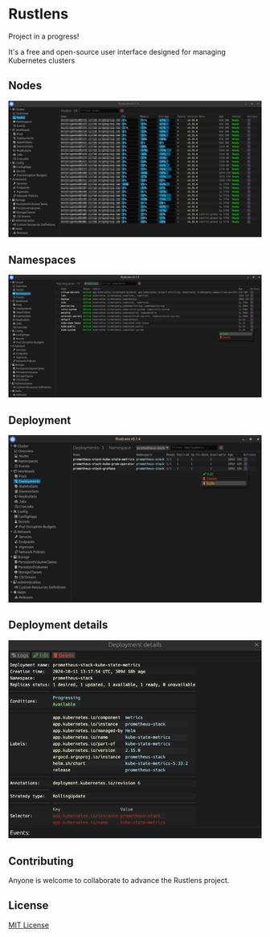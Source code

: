 # Rustlens
Project in a progress!

It's a free and open-source user interface designed for managing Kubernetes clusters

## Nodes
![screenshot](screenshots/nodes.png)

## Namespaces
![screenshot](screenshots/namespaces.png)

## Deployment
![screenshot](screenshots/deployments.png)

## Deployment details
![screenshot](screenshots/deployment_details.png)

## Contributing
Anyone is welcome to collaborate to advance the Rustlens project.

## License
[MIT License](https://opensource.org/licenses/MIT)
